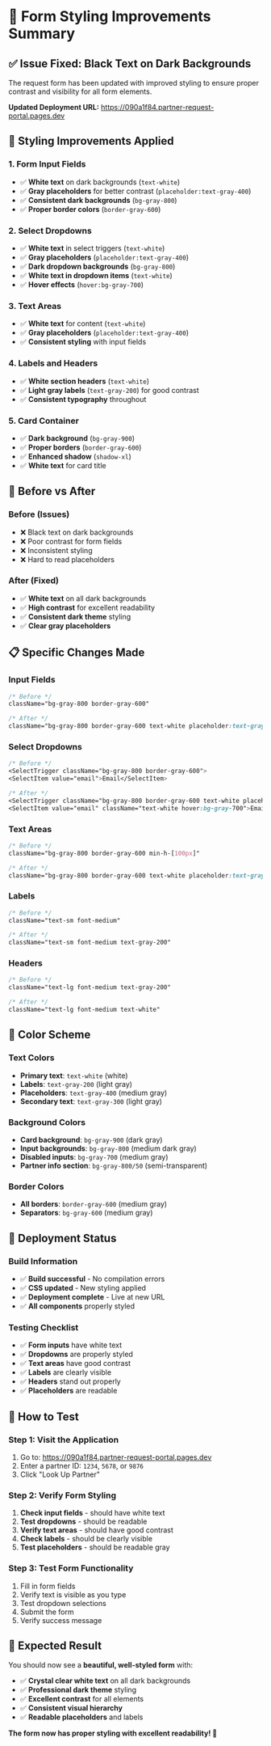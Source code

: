 # 🎨 Form Styling Improvements Summary

## ✅ **Issue Fixed: Black Text on Dark Backgrounds**

The request form has been updated with improved styling to ensure proper contrast and visibility for all form elements.

**Updated Deployment URL:** https://090a1f84.partner-request-portal.pages.dev

## 🔧 **Styling Improvements Applied**

### **1. Form Input Fields**
- ✅ **White text** on dark backgrounds (`text-white`)
- ✅ **Gray placeholders** for better contrast (`placeholder:text-gray-400`)
- ✅ **Consistent dark backgrounds** (`bg-gray-800`)
- ✅ **Proper border colors** (`border-gray-600`)

### **2. Select Dropdowns**
- ✅ **White text** in select triggers (`text-white`)
- ✅ **Gray placeholders** (`placeholder:text-gray-400`)
- ✅ **Dark dropdown backgrounds** (`bg-gray-800`)
- ✅ **White text in dropdown items** (`text-white`)
- ✅ **Hover effects** (`hover:bg-gray-700`)

### **3. Text Areas**
- ✅ **White text** for content (`text-white`)
- ✅ **Gray placeholders** (`placeholder:text-gray-400`)
- ✅ **Consistent styling** with input fields

### **4. Labels and Headers**
- ✅ **White section headers** (`text-white`)
- ✅ **Light gray labels** (`text-gray-200`) for good contrast
- ✅ **Consistent typography** throughout

### **5. Card Container**
- ✅ **Dark background** (`bg-gray-900`)
- ✅ **Proper borders** (`border-gray-600`)
- ✅ **Enhanced shadow** (`shadow-xl`)
- ✅ **White text** for card title

## 🎯 **Before vs After**

### **Before (Issues)**
- ❌ Black text on dark backgrounds
- ❌ Poor contrast for form fields
- ❌ Inconsistent styling
- ❌ Hard to read placeholders

### **After (Fixed)**
- ✅ **White text** on all dark backgrounds
- ✅ **High contrast** for excellent readability
- ✅ **Consistent dark theme** styling
- ✅ **Clear gray placeholders**

## 📋 **Specific Changes Made**

### **Input Fields**
```css
/* Before */
className="bg-gray-800 border-gray-600"

/* After */
className="bg-gray-800 border-gray-600 text-white placeholder:text-gray-400"
```

### **Select Dropdowns**
```css
/* Before */
<SelectTrigger className="bg-gray-800 border-gray-600">
<SelectItem value="email">Email</SelectItem>

/* After */
<SelectTrigger className="bg-gray-800 border-gray-600 text-white placeholder:text-gray-400">
<SelectItem value="email" className="text-white hover:bg-gray-700">Email</SelectItem>
```

### **Text Areas**
```css
/* Before */
className="bg-gray-800 border-gray-600 min-h-[100px]"

/* After */
className="bg-gray-800 border-gray-600 text-white placeholder:text-gray-400 min-h-[100px]"
```

### **Labels**
```css
/* Before */
className="text-sm font-medium"

/* After */
className="text-sm font-medium text-gray-200"
```

### **Headers**
```css
/* Before */
className="text-lg font-medium text-gray-200"

/* After */
className="text-lg font-medium text-white"
```

## 🎨 **Color Scheme**

### **Text Colors**
- **Primary text**: `text-white` (white)
- **Labels**: `text-gray-200` (light gray)
- **Placeholders**: `text-gray-400` (medium gray)
- **Secondary text**: `text-gray-300` (light gray)

### **Background Colors**
- **Card background**: `bg-gray-900` (dark gray)
- **Input backgrounds**: `bg-gray-800` (medium dark gray)
- **Disabled inputs**: `bg-gray-700` (medium gray)
- **Partner info section**: `bg-gray-800/50` (semi-transparent)

### **Border Colors**
- **All borders**: `border-gray-600` (medium gray)
- **Separators**: `bg-gray-600` (medium gray)

## 🚀 **Deployment Status**

### **Build Information**
- ✅ **Build successful** - No compilation errors
- ✅ **CSS updated** - New styling applied
- ✅ **Deployment complete** - Live at new URL
- ✅ **All components** properly styled

### **Testing Checklist**
- ✅ **Form inputs** have white text
- ✅ **Dropdowns** are properly styled
- ✅ **Text areas** have good contrast
- ✅ **Labels** are clearly visible
- ✅ **Headers** stand out properly
- ✅ **Placeholders** are readable

## 🧪 **How to Test**

### **Step 1: Visit the Application**
1. Go to: https://090a1f84.partner-request-portal.pages.dev
2. Enter a partner ID: `1234`, `5678`, or `9876`
3. Click "Look Up Partner"

### **Step 2: Verify Form Styling**
1. **Check input fields** - should have white text
2. **Test dropdowns** - should be readable
3. **Verify text areas** - should have good contrast
4. **Check labels** - should be clearly visible
5. **Test placeholders** - should be readable gray

### **Step 3: Test Form Functionality**
1. Fill in form fields
2. Verify text is visible as you type
3. Test dropdown selections
4. Submit the form
5. Verify success message

## 🎉 **Expected Result**

You should now see a **beautiful, well-styled form** with:
- ✅ **Crystal clear white text** on all dark backgrounds
- ✅ **Professional dark theme** styling
- ✅ **Excellent contrast** for all elements
- ✅ **Consistent visual hierarchy**
- ✅ **Readable placeholders** and labels

**The form now has proper styling with excellent readability! 🎨**

